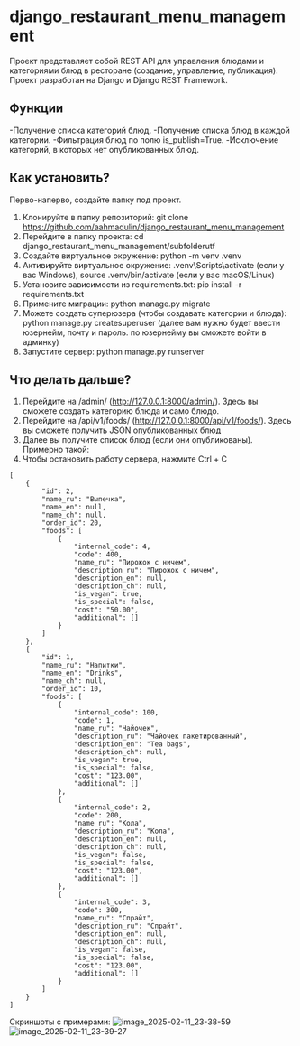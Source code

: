﻿# django_restaurant_menu_management

Проект представляет собой REST API для управления блюдами и категориями блюд в ресторане (создание, управление, публикация). Проект разработан на Django и Django REST Framework.

## Функции
-Получение списка категорий блюд.
-Получение списка блюд в каждой категории.
-Фильтрация блюд по полю is_publish=True.
-Исключение категорий, в которых нет опубликованных блюд.

## Как установить?
Перво-наперво, создайте папку под проект.

1) Клонируйте в папку репозиторий: git clone https://github.com/aahmadulin/django_restaurant_menu_management
2) Перейдите в папку проекта: cd django_restaurant_menu_management/subfolderutf
3) Создайте виртуальное окружение: python -m venv .venv
4) Активируйте виртуальное окружение: .venv\Scripts\activate (если у вас Windows), source .venv/bin/activate (если у вас macOS/Linux)
5) Установите зависимости из requirements.txt: pip install -r requirements.txt
6) Примените миграции: python manage.py migrate
7) Можете создать суперюзера (чтобы создавать категории и блюда): python manage.py createsuperuser (далее вам нужно будет ввести юзернейм, почту и пароль. по юзернейму вы сможете войти в админку)
8) Запустите сервер: python manage.py runserver

## Что делать дальше?
1) Перейдите на /admin/ (http://127.0.0.1:8000/admin/). Здесь вы сможете создать категорию блюда и само блюдо.
2) Перейдите на /api/v1/foods/ (http://127.0.0.1:8000/api/v1/foods/). Здесь вы сможете получить JSON опубликованных блюд
3) Далее вы получите список блюд (если они опубликованы). Примерно такой:
4) Чтобы остановить работу сервера, нажмите Ctrl + C

```
[
    {
        "id": 2,
        "name_ru": "Выпечка",
        "name_en": null,
        "name_ch": null,
        "order_id": 20,
        "foods": [
            {
                "internal_code": 4,
                "code": 400,
                "name_ru": "Пирожок с ничем",
                "description_ru": "Пирожок с ничем",
                "description_en": null,
                "description_ch": null,
                "is_vegan": true,
                "is_special": false,
                "cost": "50.00",
                "additional": []
            }
        ]
    },
    {
        "id": 1,
        "name_ru": "Напитки",
        "name_en": "Drinks",
        "name_ch": null,
        "order_id": 10,
        "foods": [
            {
                "internal_code": 100,
                "code": 1,
                "name_ru": "Чайочек",
                "description_ru": "Чайочек пакетированный",
                "description_en": "Tea bags",
                "description_ch": null,
                "is_vegan": true,
                "is_special": false,
                "cost": "123.00",
                "additional": []
            },
            {
                "internal_code": 2,
                "code": 200,
                "name_ru": "Кола",
                "description_ru": "Кола",
                "description_en": null,
                "description_ch": null,
                "is_vegan": false,
                "is_special": false,
                "cost": "123.00",
                "additional": []
            },
            {
                "internal_code": 3,
                "code": 300,
                "name_ru": "Спрайт",
                "description_ru": "Спрайт",
                "description_en": null,
                "description_ch": null,
                "is_vegan": false,
                "is_special": false,
                "cost": "123.00",
                "additional": []
            }
        ]
    }
]
```

Скриншоты с примерами:
![image_2025-02-11_23-38-59](https://github.com/user-attachments/assets/3548b76c-0b3b-4e8a-977c-4e27e3fc46e3)
![image_2025-02-11_23-39-27](https://github.com/user-attachments/assets/2578a109-051d-4147-be04-1f7e11c67c9e)

